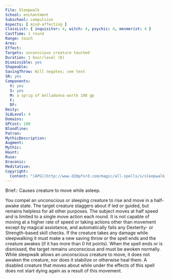```yaml
---
File: Sleepwalk
School: enchantment
Subschool: compulsion
Aspects: [ mind-affecting ]
ClassList: { inquisitor: 4, witch: 4, psychic: 4, mesmerist: 4 }
CastTime: 1 round
Range: touch
Area: 
Effect: 
Targets: unconscious creature touched
Duration: 1 hour/level (D)
Dismissible: yes
Shapeable: 
SavingThrow: Will negates; see text
SR: yes
Components:
  V: yes
  S: yes
  M: a sprig of belladonna worth 100 gp
  F: 
  DF: 
Deity: 
SLALevel: 4
Domains: 
GPCost: 100
Bloodline: 
Patron: 
MythicDescription: 
Augment: 
Mythic: 
Haunt: 
Ruse: 
Draconic: 
Meditative: 
Copyright:
  Content: "[APG](http://www.d20pfsrd.com/magic/all-spells/s/sleepwalk)"
---
```

Brief:: Causes creature to move while asleep.

You compel an unconscious or sleeping creature to rise and move in a half-awake state. The target creature staggers about if led or guided, but remains helpless for all other purposes.  The subject moves at half speed and is limited to a single move action each round. It is not capable of moving at a higher rate of speed or taking actions other than movement except by magical assistance, and automatically fails any Dexterity- or Strength-based skill checks. If the creature takes any damage while sleepwalking it must make a new saving throw or the spell ends and the creature awakes (if it has more than 0 hit points). When the spell ends or is dismissed, the target remains unconscious and must be awoken normally. While sleepwalk allows an unconscious creature to move, it does not awaken the creature, nor does it stabilize or otherwise heal them. A disabled creature that moves about while under the effects of this spell does not start dying again as a result of this movement.
